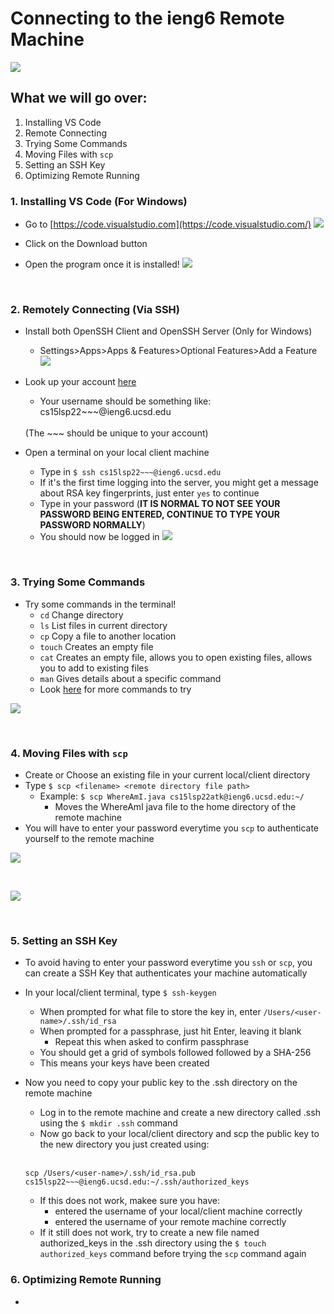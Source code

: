 # Connecting to the ieng6 Remote Machine

![](images\labReport1\sshImg.png)

## What we will go over:
1. Installing VS Code
2. Remote Connecting
3. Trying Some Commands
4. Moving Files with ```scp```
5. Setting an SSH Key
6. Optimizing Remote Running

### 1. Installing VS Code (For Windows)
* Go to [https://code.visualstudio.com](https://code.visualstudio.com/)
![](images\labReport1\downloadVSCode.jpg)

* Click on the Download button

* Open the program once it is installed!
![](images\labReport1\VSCode.jpg)

<br/>

### 2. Remotely Connecting (Via SSH)
* Install both OpenSSH Client and OpenSSH Server (Only for Windows)
    * Settings>Apps>Apps & Features>Optional Features>Add a Feature
    ![](images\labReport1\Openssh.jpg)

* Look up your account [here](https://sdacs.ucsd.edu/~icc/index.php)
    * Your username should be something like:  cs15lsp22~~~@ieng6.ucsd.edu
    <br/>
    (The ~~~ should be unique to your account)


* Open a terminal on your local client machine
    * Type in ```$ ssh cs15lsp22~~~@ieng6.ucsd.edu```
    * If it's the first time logging into the server, you might get a message about RSA key fingerprints, just enter ```yes``` to continue
    * Type in your password (**IT IS NORMAL TO NOT SEE YOUR PASSWORD BEING ENTERED, CONTINUE TO TYPE YOUR PASSWORD NORMALLY**)
    * You should now be logged in
    ![](images\labReport1\SshLoggedIn.jpg)

<br/>

### 3. Trying Some Commands
* Try some commands in the terminal!
    * ```cd``` Change directory
    * ```ls``` List files in current directory
    * ```cp``` Copy a file to another location
    * ```touch``` Creates an empty file
    * ```cat``` Creates an empty file, allows you to open existing files, allows you to add to existing files
    * ```man``` Gives details about a specific command
    * Look [here](http://mally.stanford.edu/~sr/computing/basic-unix.html) for more commands to try

![](images\labReport1\UnixCommands.jpg)

<br/>

### 4. Moving Files with ```scp```
* Create or Choose an existing file in your current local/client directory
* Type ```$ scp <filename> <remote directory file path>```
    * Example: ```$ scp WhereAmI.java cs15lsp22atk@ieng6.ucsd.edu:~/```
        * Moves the WhereAmI java file to the home directory of the remote machine
* You will have to enter your password everytime you ```scp``` to authenticate yourself to the remote machine

![](images\labReport1\SCP.jpg)

<br/>

![](images\labReport1\SCPRemote.jpg)

<br/>

### 5. Setting an SSH Key
* To avoid having to enter your password everytime you ```ssh``` or ```scp```, you can create a SSH Key that authenticates your machine automatically
* In your local/client terminal, type ```$ ssh-keygen```
     * When prompted for what file to store the key in, enter ```/Users/<user-name>/.ssh/id_rsa```
     * When prompted for a passphrase, just hit Enter, leaving it blank
        * Repeat this when asked to confirm passphrase
    * You should get a grid of symbols followed followed by a SHA-256
    * This means your keys have been created
* Now you need to copy your public key to the .ssh directory on the remote machine
    * Log in to the remote machine and create a new directory called .ssh using the ```$ mkdir .ssh``` command
    * Now go back to your local/client directory and scp the public key to the new directory you just created using:

    <br/>

    ```scp /Users/<user-name>/.ssh/id_rsa.pub cs15lsp22~~~@ieng6.ucsd.edu:~/.ssh/authorized_keys```

    * If this does not work, makee sure you have:
        * entered the username of your local/client machine correctly
        * entered the username of your remote machine correctly
    * If it still does not work, try to create a new file named authorized_keys in the .ssh directory using the ```$ touch authorized_keys``` command before trying the ```scp``` command again

### 6. Optimizing Remote Running
* 